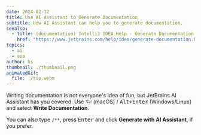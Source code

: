 ```yaml
---
date: 2024-02-12
title: Use AI Assistant to Generate Documentation
subtitle: How AI Assistant can help you to generate documentation.
seealso:
  - title: (documentation) IntelliJ IDEA Help - Generate Documentation
    href: "https://www.jetbrains.com/help/idea/generate-documentation.html"
topics:
  - ai
  - aia
author: hs
thumbnail: ./thumbnail.png
animatedGif:
  file: ./tip.webm
---
```


Writing documentation is not everyone's idea of fun, but JetBrains AI Assistant has you covered. Use <kbd>⌥⏎</kbd> (macOS) / <kbd>Alt+Enter</kbd> (Windows/Linux) and select **Write Documentation**.

You can also type `/**`, press <kbd>Enter</kbd> and click **Generate with AI Assistant**, if you prefer.
